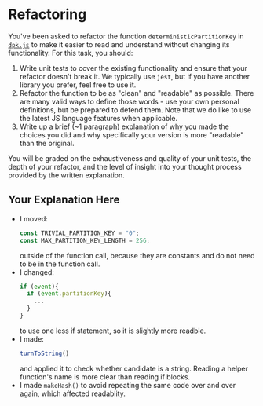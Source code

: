 # Refactoring

You've been asked to refactor the function `deterministicPartitionKey` in [`dpk.js`](dpk.js) to make it easier to read and understand without changing its functionality. For this task, you should:

1. Write unit tests to cover the existing functionality and ensure that your refactor doesn't break it. We typically use `jest`, but if you have another library you prefer, feel free to use it.
2. Refactor the function to be as "clean" and "readable" as possible. There are many valid ways to define those words - use your own personal definitions, but be prepared to defend them. Note that we do like to use the latest JS language features when applicable.
3. Write up a brief (~1 paragraph) explanation of why you made the choices you did and why specifically your version is more "readable" than the original.

You will be graded on the exhaustiveness and quality of your unit tests, the depth of your refactor, and the level of insight into your thought process provided by the written explanation.

## Your Explanation Here
- I moved:
  ```JavaScript
  const TRIVIAL_PARTITION_KEY = "0";
  const MAX_PARTITION_KEY_LENGTH = 256;
  ```
  outside of the function call, because they are constants and do not need to be in the function call.
- I changed:
  ```JavaScript
  if (event){
    if (event.partitionKey){
      ...
    }
  }
  ```
  to use one less if statement, so it is slightly more readble.
- I made: 
  ```JavaScript
  turnToString()
  ```
  and applied it to check whether candidate is a string. Reading a helper function's name is more clear than reading if blocks. 
- I made `makeHash()` to avoid repeating the same code over and over again, which affected readablity.
